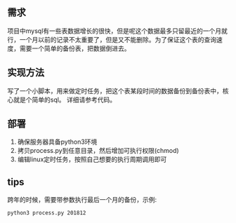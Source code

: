 ## 需求

项目中mysql有一些表数据增长的很快，但是呢这个数据最多只留最近的一个月就行，一个月以前的记录不太重要了，但是又不能删除。为了保证这个表的查询速度，需要一个简单的备份表，把数据倒进去。

## 实现方法
写了一个小脚本，用来做定时任务，把这个表某段时间的数据备份到备份表中，核心就是个简单的sql。
详细请参考代码。

## 部署

1. 确保服务器具备python3环境
2. 拷贝process.py到任意目录，然后增加可执行权限(chmod)
3. 编辑linux定时任务，按照自己想要的执行周期调用即可

## tips

跨年的时候，需要带参数执行最后一个月的备份，示例:

```
python3 process.py 201812
```